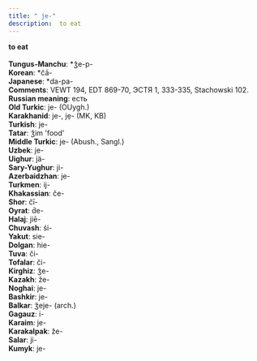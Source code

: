 ```yaml
---
title: " je-"
description:  to eat
---
```

<p data-pagefind-weight="0.5">
<strong> to eat</strong><br><br>
<strong>Tungus-Manchu</strong>:  *ǯe-p-<br>
<strong>Korean</strong>:  *čā-<br>
<strong>Japanese</strong>:  *da-pa-<br>
<strong>Comments</strong>:  VEWT 194, EDT 869-70, ЭСТЯ 1, 333-335, Stachowski 102.<br>
<strong>Russian meaning</strong>:  есть<br>
<strong>Old Turkic</strong>:  je- (OUygh.)<br>
<strong>Karakhanid</strong>:  je-, jẹ- (MK, KB)<br>
<strong>Turkish</strong>:  je-<br>
<strong>Tatar</strong>:  ǯim 'food'<br>
<strong>Middle Turkic</strong>:  je- (Abush., Sangl.)<br>
<strong>Uzbek</strong>:  je-<br>
<strong>Uighur</strong>:  jä-<br>
<strong>Sary-Yughur</strong>:  ji-<br>
<strong>Azerbaidzhan</strong>:  je-<br>
<strong>Turkmen</strong>:  ij-<br>
<strong>Khakassian</strong>:  če-<br>
<strong>Shor</strong>:  čī-<br>
<strong>Oyrat</strong>:  d́e-<br>
<strong>Halaj</strong>:  jiē-<br>
<strong>Chuvash</strong>:  śi-<br>
<strong>Yakut</strong>:  sie-<br>
<strong>Dolgan</strong>:  hie-<br>
<strong>Tuva</strong>:  či-<br>
<strong>Tofalar</strong>:  či-<br>
<strong>Kirghiz</strong>:  ǯe-<br>
<strong>Kazakh</strong>:  že-<br>
<strong>Noghai</strong>:  je-<br>
<strong>Bashkir</strong>:  je-<br>
<strong>Balkar</strong>:  ǯeje- (arch.)<br>
<strong>Gagauz</strong>:  i-<br>
<strong>Karaim</strong>:  je-<br>
<strong>Karakalpak</strong>:  že-<br>
<strong>Salar</strong>:  ji-<br>
<strong>Kumyk</strong>:  je-<br>

</p>
